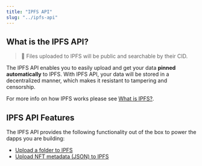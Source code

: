 ```yaml
---
title: "IPFS API"
slug: "../ipfs-api"
---
```

## What is the IPFS API?

> 📘 Files uploaded to IPFS will be public and searchable by their CID.

The IPFS API enables you to easily upload and get your data **pinned automatically** to IPFS. With IPFS API, your data will be stored in a decentralized manner, which makes it resistant to tampering and censorship.

For more info on how IPFS works please see [What is IPFS?](https://docs.ipfs.tech/concepts/what-is-ipfs/).

## IPFS API Features

The IPFS API provides the following functionality out of the box to power the dapps you are building:

- [Upload a folder to IPFS](/docs/how-to-upload-a-folder-to-ipfs)
- [Upload NFT metadata (JSON) to IPFS](/docs/how-to-upload-nft-metadata-to-ipfs)